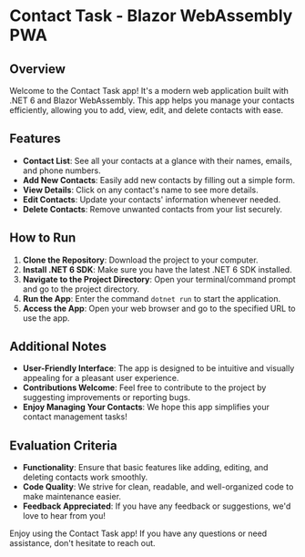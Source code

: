 # Contact Task - Blazor WebAssembly PWA

## Overview
Welcome to the Contact Task app! It's a modern web application built with .NET 6 and Blazor WebAssembly. This app helps you manage your contacts efficiently, allowing you to add, view, edit, and delete contacts with ease.

## Features
- **Contact List**: See all your contacts at a glance with their names, emails, and phone numbers.
- **Add New Contacts**: Easily add new contacts by filling out a simple form.
- **View Details**: Click on any contact's name to see more details.
- **Edit Contacts**: Update your contacts' information whenever needed.
- **Delete Contacts**: Remove unwanted contacts from your list securely.

## How to Run
1. **Clone the Repository**: Download the project to your computer.
2. **Install .NET 6 SDK**: Make sure you have the latest .NET 6 SDK installed.
3. **Navigate to the Project Directory**: Open your terminal/command prompt and go to the project directory.
4. **Run the App**: Enter the command `dotnet run` to start the application.
5. **Access the App**: Open your web browser and go to the specified URL to use the app.

## Additional Notes
- **User-Friendly Interface**: The app is designed to be intuitive and visually appealing for a pleasant user experience.
- **Contributions Welcome**: Feel free to contribute to the project by suggesting improvements or reporting bugs.
- **Enjoy Managing Your Contacts**: We hope this app simplifies your contact management tasks!

## Evaluation Criteria
- **Functionality**: Ensure that basic features like adding, editing, and deleting contacts work smoothly.
- **Code Quality**: We strive for clean, readable, and well-organized code to make maintenance easier.
- **Feedback Appreciated**: If you have any feedback or suggestions, we'd love to hear from you!

Enjoy using the Contact Task app! If you have any questions or need assistance, don't hesitate to reach out.
